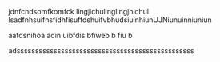 jdnfcndsomfkomfck
lingjichulinglingjhichul lsadfnhsuifnsfidhfisuffdshuifvbhudsiuinhiunUJNiunuinniuniun

aafdsnihoa adin  uibfdis  bfiweb  b fiu b

adssssssssssssssssssssssssssssssssssssssssssssssss